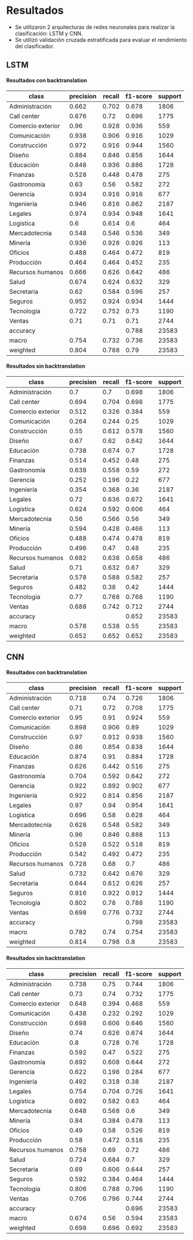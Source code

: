 # Resultados

* Se utilizaron 2 arquitecturas de redes neuronales para realizar la clasificación: LSTM y CNN.
* Se utilizó validación cruzada estratificada para evaluar el rendimiento del clasificador.

## LSTM
#### Resultados con backtranslation
| class | precision | recall | f1-score | support |
| --- | --- | --- | --- |--- | 
| Administración | 0.662 | 0.702 | 0.678 | 1806 |
| Call center | 0.676 | 0.72 | 0.696 | 1775 |
| Comercio exterior | 0.96 | 0.928 | 0.936 | 559 |
| Comunicación | 0.938 | 0.906 | 0.916 | 1029 |
| Construcción | 0.972 | 0.916 | 0.944 | 1560 |
| Diseño | 0.884 | 0.846 | 0.856 | 1644 |
| Educación	| 0.848 | 0.936 | 0.886 | 1728 |
| Finanzas | 0.528 | 0.448 | 0.478 | 275 |
| Gastronomía | 0.63 | 0.56 | 0.582 |	272 |
| Gerencia | 0.934 | 0.916 | 0.916 | 677 |
| Ingeniería | 0.946 | 0.816 | 0.862 | 2187 |
| Legales | 0.974 | 0.934 | 0.948 | 1641 |
| Logística | 0.6 | 0.614 | 0.6 | 464 |
| Mercadotecnia | 0.548 | 0.546 | 0.536 | 349 |
| Minería | 0.936 | 0.928 | 0.926 | 113 |
| Oficios | 0.488 | 0.464 | 0.472 | 819 |
| Producción | 0.464 | 0.464 | 0.452 | 235 |
| Recursos humanos | 0.666 | 0.626 | 0.642 | 486 |
| Salud | 0.674 | 0.624 | 0.632 | 329 |
| Secretaria | 0.62 | 0.584 | 0.596 | 257 |
| Seguros | 0.952 | 0.924 | 0.934 | 1444 |
| Tecnología | 0.722 | 0.752 | 0.73 | 1190 |
| Ventas | 0.71 | 0.71 | 0.71 | 2744 |			
| accuracy | | |0.788 | 23583 |
| macro | 0.754 | 0.732 | 0.736 | 23583 |
| weighted | 0.804 | 0.788 | 0.79 | 23583 |

#### Resultados sin backtranslation
|class | precision | recall | f1-score | support |
| --- | --- | --- | --- |--- | 
| Administración | 0.7 | 0.7 | 0.698 | 1806 |
|Call center | 0.694 | 0.704 | 0.698 | 1775 |
|Comercio exterior | 0.512 | 0.326 | 0.384 | 559 |
|Comunicación | 0.264 | 0.244 | 0.25 | 1029 |
|Construcción | 0.55 | 0.612 | 0.578 | 1560 |
|Diseño | 0.67 | 0.62 | 0.642 | 1644 |
|Educación | 0.738 | 0.674 | 0.7 | 1728 |
|Finanzas | 0.514 | 0.452 | 0.48 | 275 |
|Gastronomía | 0.638 | 0.558 | 0.59 | 272 |
|Gerencia | 0.252 | 0.196 | 0.22 | 677 |
|Ingeniería | 0.354 | 0.368 | 0.36 | 2187 |
|Legales | 0.72 | 0.636 | 0.672 | 1641 |
|Logística | 0.624 | 0.592 | 0.606 | 464 |
|Mercadotecnia | 0.56 | 0.566 | 0.56 | 349 |
|Minería | 0.594 | 0.428 | 0.466 | 113 |
|Oficios | 0.488 | 0.474 | 0.478 | 819 |
|Producción | 0.496 | 0.47 | 0.48 | 235 |
|Recursos humanos | 0.682 | 0.638 | 0.658 | 486 |
|Salud | 0.71 | 0.632 | 0.67 | 329 |
|Secretaria | 0.578 | 0.588 | 0.582 | 257 |
|Seguros | 0.482 | 0.38 | 0.42 | 1444 |
|Tecnología | 0.77 | 0.768 | 0.768 | 1190 |
|Ventas | 0.688 | 0.742 | 0.712 | 2744 |
|accuracy |  |  | 0.652 | 23583 |
|macro | 0.578 | 0.538 | 0.55 | 23583 |
|weighted | 0.652 | 0.652 | 0.652 | 23583 |


## CNN
#### Resultados con backtranslation
| class | precision | recall | f1-score | support |
| --- | --- | --- | --- |--- | 
|Administración | 0.718 | 0.74 | 0.726 | 1806 |
|Call center | 0.71 | 0.72 | 0.708 | 1775 |
|Comercio exterior | 0.95 | 0.91 | 0.924 | 559 |
|Comunicación | 0.898 | 0.906 | 0.89 | 1029 |
|Construcción | 0.97 | 0.912 | 0.938 | 1560 |
|Diseño | 0.86 | 0.854 | 0.838 | 1644 |
|Educación | 0.874 | 0.91 | 0.884 | 1728 |
|Finanzas | 0.626 | 0.442 | 0.516 | 275 |
|Gastronomía | 0.704 | 0.592 | 0.642 | 272 |
|Gerencia | 0.922 | 0.892 | 0.902 | 677 |
|Ingeniería | 0.922 | 0.814 | 0.856 | 2187 |
|Legales | 0.97 | 0.94 | 0.954 | 1641 |
|Logística | 0.696 | 0.58 | 0.628 | 464 |
|Mercadotecnía | 0.628 | 0.548 | 0.582 | 349 |
|Minería | 0.96 | 0.846 | 0.888 | 113 |
|Oficios | 0.528 | 0.522 | 0.518 | 819 |
|Producción | 0.542 | 0.492 | 0.472 | 235 |
|Recursos humanos | 0.728 | 0.68 | 0.7 | 486 |
|Salud | 0.732 | 0.642 | 0.676 | 329 |
|Secretaria | 0.644 | 0.612 | 0.626 | 257 |
|Seguros | 0.916 | 0.922 | 0.912 | 1444 |
|Tecnología | 0.802 | 0.78 | 0.788 | 1190 |
|Ventas | 0.698 | 0.776 | 0.732 | 2744 |
accuracy |  |  | 0.798 | 23583 |
macro | 0.782 | 0.74 | 0.754 | 23583 |
weighted | 0.814 | 0.798 | 0.8 | 23583 |


#### Resultados sin backtranslation
|class | precision | recall | f1-score | support|
| --- | --- | --- | --- |--- |
| Administración | 0.738 | 0.75 | 0.744 | 1806|
|Call center | 0.73 | 0.74 | 0.732 | 1775|
|Comercio exterior | 0.648 | 0.394 | 0.468 | 559|
|Comunicación | 0.438 | 0.232 | 0.292 | 1029|
|Construcción | 0.698 | 0.606 | 0.646 | 1560|
|Diseño | 0.74 | 0.626 | 0.674 | 1644|
|Educación | 0.8 | 0.728 | 0.76 | 1728|
|Finanzas | 0.592 | 0.47 | 0.522 | 275|
|Gastronomía | 0.692 | 0.608 | 0.644 | 272|
|Gerencia | 0.622 | 0.198 | 0.284 | 677|
|Ingeniería | 0.492 | 0.318 | 0.38 | 2187|
|Legales | 0.754 | 0.704 | 0.726 | 1641|
|Logística | 0.692 | 0.582 | 0.63 | 464|
|Mercadotecnia | 0.648 | 0.568 | 0.6 | 349|
|Minería | 0.84 | 0.384 | 0.478 | 113|
|Oficios | 0.49 | 0.58 | 0.526 | 819|
|Producción | 0.58 | 0.472 | 0.516 | 235|
|Recursos humanos | 0.758 | 0.69 | 0.72 | 486|
|Salud | 0.724 | 0.684 | 0.7 | 329|
|Secretaria | 0.69 | 0.606 | 0.644 | 257|
|Seguros | 0.592 | 0.384 | 0.464 | 1444|
|Tecnología | 0.806 | 0.788 | 0.796 | 1190|
|Ventas | 0.706 | 0.796 | 0.744 | 2744|
accuracy |  |  | 0.696 | 23583|
macro | 0.674 | 0.56 | 0.594 | 23583|
weighted | 0.698 | 0.696 | 0.692 | 23583|

